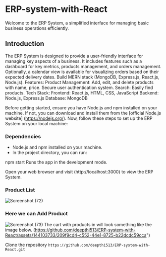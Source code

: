 # ERP-system-with-React
Welcome to the ERP System, a simplified interface for managing basic business operations efficiently.

## Introduction
The ERP System is designed to provide a user-friendly interface for managing key aspects of a business. It includes features such as a dashboard for key metrics, products management, and orders management. Optionally, a calendar view is available for visualizing orders based on their expected delivery dates.
Build MERN stack (MongoDB, Express.js, React.js, Node.js). Features: Product Management: Add, edit, and delete products with name, price. Secure user authentication system. Search: Easily find products. Tech Stack: Frontend: React.js, HTML, CSS, JavaScript Backend: Node.js, Express.js Database: MongoDB

Before getting started, ensure you have Node.js and npm installed on your machine. If not, you can download and install them from the [official Node.js website] (https://nodejs.org/).
Now, follow these steps to set up the ERP System on your local machine:

### Dependencies

- Node.js and npm installed on your machine.
- In the project directory, you can run:

npm start
Runs the app in the development mode.

Open your web browser and visit (http://localhost:3000) to view the ERP System.
### Product List
![Screenshot (72)](https://github.com/deepthi513/ERP-system-with-React/assets/144103733/af080076-5b09-4d08-9ddf-77ac5ad6d7e9)
### Here we can Add Product
![Screenshot (73)](https://github.com/deepthi513/ERP-system-with-React/assets/144103733/39864286-df0e-4422-abad-7e583965a2d6)
The cart with products in will look something like the image below.
(https://github.com/deepthi513/ERP-system-with-React/assets/144103733/209f9cd4-c552-44e1-8725-b22dcdc59cca")

Clone the repository
``https://github.com/deepthi513/ERP-system-with-React.git``
